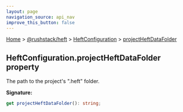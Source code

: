 ```yaml
---
layout: page
navigation_source: api_nav
improve_this_button: false
---
```



[Home](./index.md) &gt; [@rushstack/heft](./heft.md) &gt; [HeftConfiguration](./heft.heftconfiguration.md) &gt; [projectHeftDataFolder](./heft.heftconfiguration.projectheftdatafolder.md)

## HeftConfiguration.projectHeftDataFolder property

The path to the project's ".heft" folder.

<b>Signature:</b>

```typescript
get projectHeftDataFolder(): string;
```
